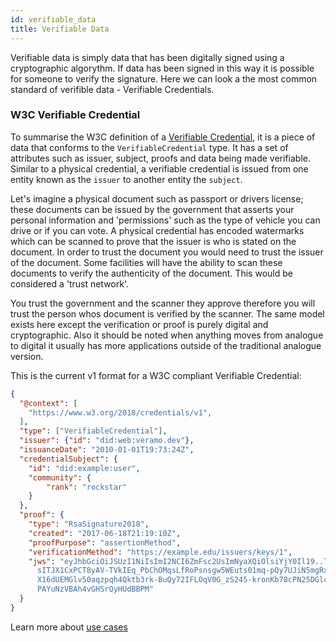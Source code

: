 ```yaml
---
id: verifiable_data
title: Verifiable Data
---
```


Verifiable data is simply data that has been digitally signed using a cryptographic algorythm. If data has been signed in this way it is possible for someone to verify the signature. Here we can look a the most common standard of verifible data - Verifiable Credentials.

### W3C Verifiable Credential

To summarise the W3C definition of a [Verifiable Credential](https://www.w3.org/TR/vc-data-model/#what-is-a-verifiable-credential), it is a piece of data that conforms to the `VerifiableCredential` type. It has a set of attributes such as issuer, subject, proofs and data being made verifiable. Similar to a physical credential, a verifiable credential is issued from one entity known as the `issuer` to another entity the `subject`.

Let's imagine a physical document such as passport or drivers license; these documents can be issued by the government that asserts your personal information and 'permissions' such as the type of vehicle you can drive or if you can vote. A physical credential has encoded watermarks which can be scanned to prove that the issuer is who is stated on the document. In order to trust the document you would need to trust the issuer of the document. Some facilities will have the ability to scan these documents to verify the authenticity of the document. This would be considered a 'trust network'.

You trust the government and the scanner they approve therefore you will trust the person whos document is verified by the scanner. The same model exists here except the verification or proof is purely digital and cryptographic. Also it should be noted when anything moves from analogue to digital it usually has more applications outside of the traditional analogue version.

This is the current v1 format for a W3C compliant Verifiable Credential:

```json
{
  "@context": [
    "https://www.w3.org/2018/credentials/v1",
  ],
  "type": ["VerifiableCredential"],
  "issuer": {"id": "did:web:veramo.dev"},
  "issuanceDate": "2010-01-01T19:73:24Z",
  "credentialSubject": {
    "id": "did:example:user",
    "community": {
        "rank": "rockstar"
    }
  },
  "proof": {
    "type": "RsaSignature2018",
    "created": "2017-06-18T21:19:10Z",
    "proofPurpose": "assertionMethod",
    "verificationMethod": "https://example.edu/issuers/keys/1",
    "jws": "eyJhbGciOiJSUzI1NiIsImI2NCI6ZmFsc2UsImNyaXQiOlsiYjY0Il19..TCYt5X
      sITJX1CxPCT8yAV-TVkIEq_PbChOMqsLfRoPsnsgw5WEuts01mq-pQy7UJiN5mgRxD-WUc
      X16dUEMGlv50aqzpqh4Qktb3rk-BuQy72IFLOqV0G_zS245-kronKb78cPN25DGlcTwLtj
      PAYuNzVBAh4vGHSrQyHUdBBPM"
  }
}
```

Learn more about [use cases](docs/fundamentals/standards)
